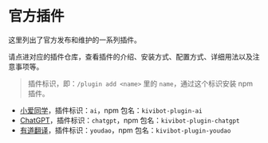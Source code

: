 # 官方插件

这里列出了官方发布和维护的一系列插件。

请点进对应的插件仓库，查看插件的介绍、安装方式、配置方式、详细用法以及注意事项等。

> 插件标识，即：`/plugin add <name>` 里的 `name`，通过这个标识安装 npm 插件。

- [小爱同学](https://github.com/KiviBotLab/kivibot-plugin-ai)，插件标识：`ai`，npm 包名：`kivibot-plugin-ai`
- [ChatGPT](https://github.com/KiviBotLab/kivibot-plugin-chatgpt)，插件标识：`chatgpt`，npm 包名：`kivibot-plugin-chatgpt`
- [有道翻译](https://github.com/KiviBotLab/kivibot-plugin-youdao)，插件标识：`youdao`，npm 包名：`kivibot-plugin-youdao`
